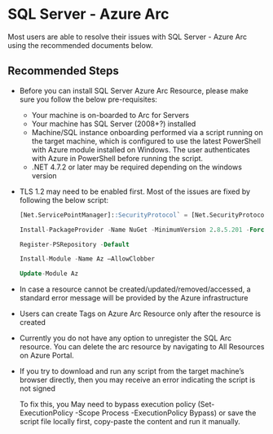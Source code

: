 <properties
	pageTitle="SQL Server - Azure Arc"
	description="SQL Server - Azure Arc"
	infoBubbleText="SQL Server - Azure Arc"
	service="microsoft.azuredata"
	resource="sqlserverinstances"
	ms.author="amigan,ujpat,amamun"
	displayOrder=""
	articleId="d534114a-5bef-433d-b3e1-0e3bf098d90f"
	diagnosticScenario=""
	selfHelpType="generic"
	supportTopicIds="32748837,32748843,32748839,32748841"
	resourceTags=""
	productPesIds="17126"
	cloudEnvironments="Public, BlackForest, Fairfax, MoonCake, USSEC, USNAT"
	ownershipId="AzureData_SQL_Server_Azure_Arc"
/>

# SQL Server - Azure Arc

Most users are able to resolve their issues with SQL Server - Azure Arc using the recommended documents below.

## **Recommended Steps**

- Before you can install SQL Server Azure Arc Resource, please make sure you follow the below pre-requisites: 

	- Your machine is on-boarded to Arc for Servers
	- Your machine has SQL Server (2008+?) installed
	- Machine/SQL instance onboarding performed via a script running on the target machine, which is configured to use the latest PowerShell with Azure module installed on Windows. The user authenticates with Azure in PowerShell before running the script. 
	- .NET 4.7.2 or later may be required depending on the windows version

- TLS 1.2 may need to be enabled first. Most of the issues are fixed by following the below script: 

     ```SQL
    [Net.ServicePointManager]::SecurityProtocol` = [Net.SecurityProtocolType]::Tls12  

    Install-PackageProvider -Name NuGet -MinimumVersion 2.8.5.201 -Force  

    Register-PSRepository -Default  

    Install-Module -Name Az –AllowClobber 

    Update-Module Az 
     ```
     
- In case a resource cannot be created/updated/removed/accessed, a standard error message will be provided by the Azure infrastructure
- Users can create Tags on Azure Arc Resource only after the resource is created
- Currently you do not have any option to unregister the SQL Arc resource. You can delete the arc resource by navigating to All Resources on Azure Portal. 
- If you try to download and run any script from the target machine’s browser directly, then you may receive an error indicating the script is not signed  

  To fix this, you May need to bypass execution policy (Set-ExecutionPolicy -Scope Process -ExecutionPolicy Bypass) or save the script file locally first, copy-paste the content and run it manually. 
  
